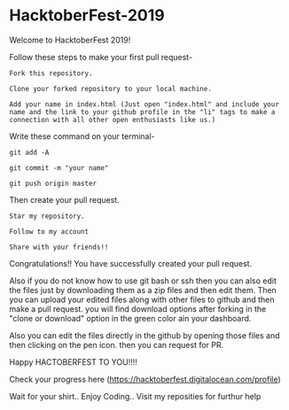 # HacktoberFest-2019
Welcome to HacktoberFest 2019!

Follow these steps to make your first pull request-

    Fork this repository.

    Clone your forked repository to your local machine.

    Add your name in index.html (Just open "index.html" and include your name and the link to your github profile in the "li" tags to make a connection with all other open enthusiasts like us.)

Write these command on your terminal-

    git add -A
    
    git commit -m "your name"
    
    git push origin master
    
Then create your pull request.

    Star my repository.
    
    Follow to my account
    
    Share with your friends!!

Congratulations!! You have successfully created your pull request.

Also if you do not know how to use git bash or ssh then you can also edit the files just by downloading them as a zip files and then edit them. Then you can upload your edited files along with other files to github and then make a pull request. you will find download options after forking in the "clone or download" option in the green color ain your dashboard.

Also you can edit the files directly in the github by opening those files and then clicking on the pen icon. then you can request for PR.

Happy HACTOBERFEST TO YOU!!!!

Check your progress here (https://hacktoberfest.digitalocean.com/profile)

Wait for your shirt.. Enjoy Coding.. Visit my reposities for furthur help
